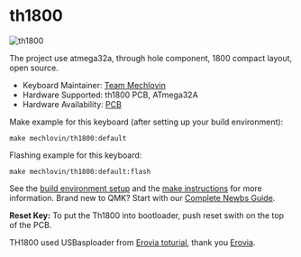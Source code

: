 # th1800

![th1800](https://i.imgur.com/7LZUCgBl.png)

The project use atmega32a, through hole component, 1800 compact layout, open source.

* Keyboard Maintainer: [Team Mechlovin](https://github.com/mechlovin)
* Hardware Supported: th1800 PCB, ATmega32A
* Hardware Availability: [PCB](https://github.com/mechlovin/PCB/tree/master/1800-Compact)

Make example for this keyboard (after setting up your build environment):

    make mechlovin/th1800:default

Flashing example for this keyboard:

    make mechlovin/th1800:default:flash

See the [build environment setup](https://docs.qmk.fm/#/getting_started_build_tools) and the [make instructions](https://docs.qmk.fm/#/getting_started_make_guide) for more information. Brand new to QMK? Start with our [Complete Newbs Guide](https://docs.qmk.fm/#/newbs).

**Reset Key:** To put the Th1800 into bootloader, push reset swith on the top of the PCB.

TH1800 used USBasploader from [Erovia toturial](https://erovia.github.io/posts/thk/#bootloader), thank you [Erovia](https://github.com/Erovia).